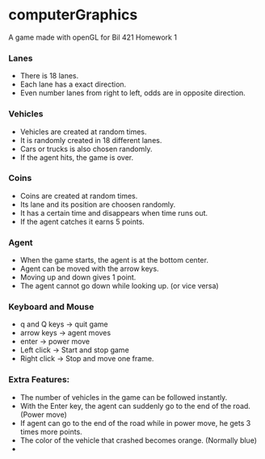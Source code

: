 # computerGraphics
A game made with openGL for Bil 421 Homework 1

### Lanes
- There is 18 lanes.
- Each lane has a exact direction.
- Even number lanes from right to left, odds are in opposite direction.

### Vehicles
- Vehicles are created at random times.
- It is randomly created in 18 different lanes.
- Cars or trucks is also chosen randomly.
- If the agent hits, the game is over.

### Coins
- Coins are created at random times.
- Its lane and its position are choosen randomly.
- It has a certain time and disappears when time runs out.
- If the agent catches it earns 5 points.

### Agent
- When the game starts, the agent is at the bottom center.
- Agent can be moved with the arrow keys.
- Moving up and down gives 1 point.
- The agent cannot go down while looking up. (or vice versa)

### Keyboard and Mouse
- q and Q keys  -> quit game
- arrow keys    -> agent moves
- enter         -> power move
- Left click    -> Start and stop game
- Right click   -> Stop and move one frame.


### Extra Features:
- The number of vehicles in the game can be followed instantly.
- With the Enter key, the agent can suddenly go to the end of the road. (Power move)
- If agent can go to the end of the road while in power move, he gets 3 times more points.
- The color of the vehicle that crashed becomes orange. (Normally blue)
- 
